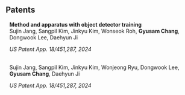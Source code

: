 ## Patents

<h4 href="https://scholar.google.co.kr/citations?view_op=view_citation&hl=ko&user=7w4GZ8cAAAAJ&authuser=1&citation_for_view=7w4GZ8cAAAAJ:9yKSN-GCB0IC" style="margin:0 10px 0;">Method and apparatus with object detector training</h4>

<ul style="padding: 0; margin: 0 10px 0;">
  <a ><autocolor>Sujin Jang, Sangpil Kim, Jinkyu Kim, Wonseok Roh, <strong>Gyusam Chang</strong>, Dongwook Lee, Daehyun Ji</autocolor></a><br>

  <a ><autocolor><i>US Patent App. 18/451,287, 2024</i></autocolor></a>
</ul>

<br>

<ul style="padding: 0; margin: 0 10px 0;">
  <a ><autocolor>Sujin Jang, Sangpil Kim, Jinkyu Kim, Wonjeong Ryu, Dongwook Lee, <strong>Gyusam Chang</strong>, Daehyun Ji</autocolor></a><br>

  <a ><autocolor><i>US Patent App. 18/451,287, 2024</i></autocolor></a>
</ul>

<br>
